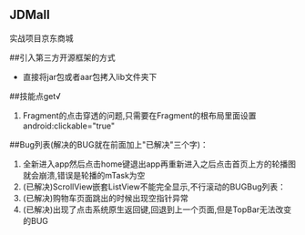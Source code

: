 ## JDMall

实战项目京东商城

##引入第三方开源框架的方式
* 直接将jar包或者aar包拷入lib文件夹下

##技能点get√
1. Fragment的点击穿透的问题,只需要在Fragment的根布局里面设置android:clickable="true"
	<?xml version="1.0" encoding="utf-8"?>
	<FrameLayout xmlns:android="http://schemas.android.com/apk/res/android"
				 android:id="@+id/fl_content_container"
				 android:clickable="true"
				 android:layout_width="match_parent"
				 android:layout_height="match_parent"
				 android:orientation="vertical">

	</FrameLayout>

##Bug列表(解决的BUG就在前面加上"已解决"三个字)：
1. 全新进入app然后点击home键退出app再重新进入之后点击首页上方的轮播图就会崩溃,错误是轮播的mTask为空
2. (已解决)ScrollView嵌套ListView不能完全显示,不行滚动的BUGBug列表：
3. (已解决)购物车页面跳出的时候出现空指针异常
4. (已解决)出现了点击系统原生返回键,回退到上一个页面,但是TopBar无法改变的BUG